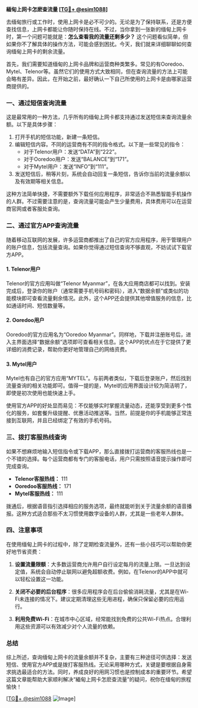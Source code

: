 **緬甸上网卡怎麽查流量 [[TG💪+ @esim1088](https://t.me/s/esim1088)]**

去缅甸旅行或工作时，使用上网卡是必不可少的。无论是为了保持联系，还是方便查找信息，上网卡都能让你随时保持在线。不过，当你拿到一张新的缅甸上网卡时，第一个问题可能就是：**怎么查看我的流量还剩多少？** 这个问题看似简单，但如果你不了解具体的操作方法，可能会感到困扰。今天，我们就来详细聊聊如何查询缅甸上网卡的剩余流量。

首先，我们需要知道缅甸的上网卡品牌和运营商种类繁多。常见的有Ooredoo、Mytel、Telenor等。虽然它们的使用方式大致相同，但在查询流量的方法上可能会略有差异。因此，在开始之前，最好确认一下自己所使用的上网卡是由哪家运营商提供的。

### **一、通过短信查询流量**

这是最常用的一种方法，几乎所有的缅甸上网卡都支持通过发送短信来查询流量余额。以下是具体步骤：

1. 打开手机的短信功能，新建一条短信。
2. 编辑短信内容。不同的运营商有不同的指令格式。以下是一些常见的指令：
   - 对于Telenor用户：发送“DATA”到“222”。
   - 对于Ooredoo用户：发送“BALANCE”到“171”。
   - 对于Mytel用户：发送“INFO”到“111”。
3. 发送短信后，稍等片刻，系统会自动回复一条短信，告诉你当前的流量余额以及有效期等相关信息。

这种方法简单快捷，不需要额外下载任何应用程序，非常适合不熟悉智能手机操作的人群。不过需要注意的是，查询流量可能会产生少量费用，具体费用可以在运营商官网或者客服处查询。

### **二、通过官方APP查询流量**

随着移动互联网的发展，许多运营商都推出了自己的官方应用程序，用于管理用户的账户信息，包括流量查询。如果你觉得通过短信查询不够直观，不妨试试下载官方APP。

#### **1. Telenor用户**
Telenor的官方应用叫做“Telenor Myanmar”，在各大应用商店都可以找到。安装完成后，登录你的账户（通常需要手机号码和密码），进入“数据余额”或类似的功能模块即可查看流量剩余情况。此外，这个APP还会提供其他增值服务的信息，比如通话时间、短信数量等。

#### **2. Ooredoo用户**
Ooredoo的官方应用名为“Ooredoo Myanmar”。同样地，下载并注册账号后，进入主界面选择“数据余额”选项即可查看相关信息。这个APP的优点在于它提供了更详细的消费记录，帮助你更好地管理自己的网络资费。

#### **3. Mytel用户**
Mytel也有自己的官方应用“MYTEL”。与前两者类似，下载后登录账户，然后找到流量查询的相关功能即可。值得一提的是，Mytel的应用界面设计较为简洁明了，即使是初次使用也能快速上手。

使用官方APP的好处显而易见：不仅能够实时掌握流量动态，还能享受到更多个性化的服务，如套餐升级提醒、优惠活动推送等。当然，前提是你的手机能够正常连接到互联网，并且已经绑定了有效的手机号码。

### **三、拨打客服热线查询**

如果不想麻烦地输入短信指令或下载APP，那么直接拨打运营商的客服热线也是一个不错的选择。每个运营商都有专门的客服电话，用户只需按照语音提示操作即可完成查询。

- **Telenor客服热线：** 111
- **Ooredoo客服热线：** 171
- **Mytel客服热线：** 111

拨通后，根据语音指引选择相应的服务选项，最终就能听到关于流量余额的语音播报。这种方式适合那些不太习惯使用数字设备的人群，尤其是一些老年人群体。

### **四、注意事项**

在使用缅甸上网卡的过程中，除了定期检查流量外，还有一些小技巧可以帮助你更好地节省资费：

1. **设置流量限额**：大多数运营商允许用户自行设定每月的流量上限。一旦达到设定值，系统会自动停止联网以避免超额收费。例如，在Telenor的APP中就可以轻松设置这一功能。
   
2. **关闭不必要的后台程序**：很多应用程序会在后台偷偷消耗流量，尤其是在Wi-Fi未连接的情况下。建议定期清理这些无用进程，确保只保留必要的应用运行。

3. **利用免费Wi-Fi**：在城市中心区域，经常能找到免费的公共Wi-Fi热点。合理利用这些资源可以有效减少对个人流量的依赖。

### **总结**

综上所述，查询缅甸上网卡的流量余额并不复杂，主要有三种途径可供选择：发送短信、使用官方APP或是拨打客服热线。无论采用哪种方式，关键是要根据自身需求挑选最适合的方法。同时，养成良好的用网习惯也是控制成本的重要环节。希望这篇文章能帮助大家顺利解决“緬甸上网卡怎麽查流量”的疑问，祝你在缅甸的旅程愉快！

[[TG💪+ @esim1088](https://t.me/s/esim1088) ![Image](https://i.postimg.cc/4NQfJmqS/Snipaste-2025-05-13-00-14-12.png)]